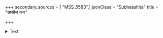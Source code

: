+++
secondary_sources = [ "MSS_5583",]
jsonClass = "Subhaashita"
title = "आसीज् जनः"

+++

<details><summary>Text</summary>

आसीज् जनः कृतघ्नः क्रियमाणघ्नश्च सांप्रतं जातः।  
इति मे मनसि वितर्को भविता लोकः कथं भविता॥
</details>
